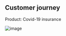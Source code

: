 ## Customer journey

Product: Covid-19 insurance

![image](https://user-images.githubusercontent.com/88968324/146046063-dade7f47-c862-494b-b853-5a719045f7b7.png)

